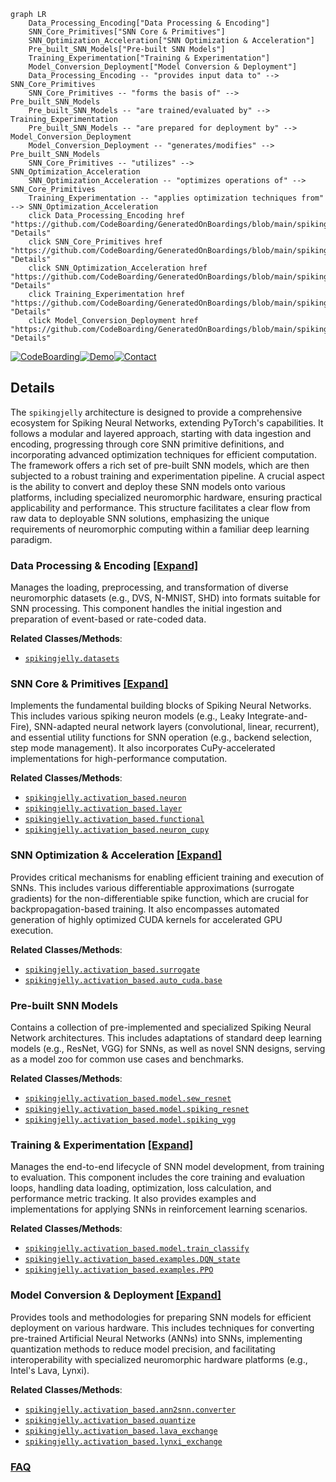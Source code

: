 ```mermaid
graph LR
    Data_Processing_Encoding["Data Processing & Encoding"]
    SNN_Core_Primitives["SNN Core & Primitives"]
    SNN_Optimization_Acceleration["SNN Optimization & Acceleration"]
    Pre_built_SNN_Models["Pre-built SNN Models"]
    Training_Experimentation["Training & Experimentation"]
    Model_Conversion_Deployment["Model Conversion & Deployment"]
    Data_Processing_Encoding -- "provides input data to" --> SNN_Core_Primitives
    SNN_Core_Primitives -- "forms the basis of" --> Pre_built_SNN_Models
    Pre_built_SNN_Models -- "are trained/evaluated by" --> Training_Experimentation
    Pre_built_SNN_Models -- "are prepared for deployment by" --> Model_Conversion_Deployment
    Model_Conversion_Deployment -- "generates/modifies" --> Pre_built_SNN_Models
    SNN_Core_Primitives -- "utilizes" --> SNN_Optimization_Acceleration
    SNN_Optimization_Acceleration -- "optimizes operations of" --> SNN_Core_Primitives
    Training_Experimentation -- "applies optimization techniques from" --> SNN_Optimization_Acceleration
    click Data_Processing_Encoding href "https://github.com/CodeBoarding/GeneratedOnBoardings/blob/main/spikingjelly/Data_Processing_Encoding.md" "Details"
    click SNN_Core_Primitives href "https://github.com/CodeBoarding/GeneratedOnBoardings/blob/main/spikingjelly/SNN_Core_Primitives.md" "Details"
    click SNN_Optimization_Acceleration href "https://github.com/CodeBoarding/GeneratedOnBoardings/blob/main/spikingjelly/SNN_Optimization_Acceleration.md" "Details"
    click Training_Experimentation href "https://github.com/CodeBoarding/GeneratedOnBoardings/blob/main/spikingjelly/Training_Experimentation.md" "Details"
    click Model_Conversion_Deployment href "https://github.com/CodeBoarding/GeneratedOnBoardings/blob/main/spikingjelly/Model_Conversion_Deployment.md" "Details"
```

[![CodeBoarding](https://img.shields.io/badge/Generated%20by-CodeBoarding-9cf?style=flat-square)](https://github.com/CodeBoarding/GeneratedOnBoardings)[![Demo](https://img.shields.io/badge/Try%20our-Demo-blue?style=flat-square)](https://www.codeboarding.org/demo)[![Contact](https://img.shields.io/badge/Contact%20us%20-%20contact@codeboarding.org-lightgrey?style=flat-square)](mailto:contact@codeboarding.org)

## Details

The `spikingjelly` architecture is designed to provide a comprehensive ecosystem for Spiking Neural Networks, extending PyTorch's capabilities. It follows a modular and layered approach, starting with data ingestion and encoding, progressing through core SNN primitive definitions, and incorporating advanced optimization techniques for efficient computation. The framework offers a rich set of pre-built SNN models, which are then subjected to a robust training and experimentation pipeline. A crucial aspect is the ability to convert and deploy these SNN models onto various platforms, including specialized neuromorphic hardware, ensuring practical applicability and performance. This structure facilitates a clear flow from raw data to deployable SNN solutions, emphasizing the unique requirements of neuromorphic computing within a familiar deep learning paradigm.

### Data Processing & Encoding [[Expand]](./Data_Processing_Encoding.md)
Manages the loading, preprocessing, and transformation of diverse neuromorphic datasets (e.g., DVS, N-MNIST, SHD) into formats suitable for SNN processing. This component handles the initial ingestion and preparation of event-based or rate-coded data.


**Related Classes/Methods**:

- <a href="https://github.com/fangwei123456/spikingjelly/blob/master/spikingjelly/datasets/__init__.py" target="_blank" rel="noopener noreferrer">`spikingjelly.datasets`</a>


### SNN Core & Primitives [[Expand]](./SNN_Core_Primitives.md)
Implements the fundamental building blocks of Spiking Neural Networks. This includes various spiking neuron models (e.g., Leaky Integrate-and-Fire), SNN-adapted neural network layers (convolutional, linear, recurrent), and essential utility functions for SNN operation (e.g., backend selection, step mode management). It also incorporates CuPy-accelerated implementations for high-performance computation.


**Related Classes/Methods**:

- <a href="https://github.com/fangwei123456/spikingjelly/blob/master/spikingjelly/activation_based/neuron.py" target="_blank" rel="noopener noreferrer">`spikingjelly.activation_based.neuron`</a>
- <a href="https://github.com/fangwei123456/spikingjelly/blob/master/spikingjelly/activation_based/layer.py" target="_blank" rel="noopener noreferrer">`spikingjelly.activation_based.layer`</a>
- <a href="https://github.com/fangwei123456/spikingjelly/blob/master/spikingjelly/activation_based/functional.py" target="_blank" rel="noopener noreferrer">`spikingjelly.activation_based.functional`</a>
- <a href="https://github.com/fangwei123456/spikingjelly/blob/master/spikingjelly/activation_based/neuron_cupy.py" target="_blank" rel="noopener noreferrer">`spikingjelly.activation_based.neuron_cupy`</a>


### SNN Optimization & Acceleration [[Expand]](./SNN_Optimization_Acceleration.md)
Provides critical mechanisms for enabling efficient training and execution of SNNs. This includes various differentiable approximations (surrogate gradients) for the non-differentiable spike function, which are crucial for backpropagation-based training. It also encompasses automated generation of highly optimized CUDA kernels for accelerated GPU execution.


**Related Classes/Methods**:

- <a href="https://github.com/fangwei123456/spikingjelly/blob/master/spikingjelly/activation_based/surrogate.py" target="_blank" rel="noopener noreferrer">`spikingjelly.activation_based.surrogate`</a>
- <a href="https://github.com/fangwei123456/spikingjelly/blob/master/spikingjelly/activation_based/auto_cuda/base.py" target="_blank" rel="noopener noreferrer">`spikingjelly.activation_based.auto_cuda.base`</a>


### Pre-built SNN Models
Contains a collection of pre-implemented and specialized Spiking Neural Network architectures. This includes adaptations of standard deep learning models (e.g., ResNet, VGG) for SNNs, as well as novel SNN designs, serving as a model zoo for common use cases and benchmarks.


**Related Classes/Methods**:

- <a href="https://github.com/fangwei123456/spikingjelly/blob/master/spikingjelly/activation_based/model/sew_resnet.py" target="_blank" rel="noopener noreferrer">`spikingjelly.activation_based.model.sew_resnet`</a>
- <a href="https://github.com/fangwei123456/spikingjelly/blob/master/spikingjelly/activation_based/model/spiking_resnet.py" target="_blank" rel="noopener noreferrer">`spikingjelly.activation_based.model.spiking_resnet`</a>
- <a href="https://github.com/fangwei123456/spikingjelly/blob/master/spikingjelly/activation_based/model/spiking_vgg.py" target="_blank" rel="noopener noreferrer">`spikingjelly.activation_based.model.spiking_vgg`</a>


### Training & Experimentation [[Expand]](./Training_Experimentation.md)
Manages the end-to-end lifecycle of SNN model development, from training to evaluation. This component includes the core training and evaluation loops, handling data loading, optimization, loss calculation, and performance metric tracking. It also provides examples and implementations for applying SNNs in reinforcement learning scenarios.


**Related Classes/Methods**:

- <a href="https://github.com/fangwei123456/spikingjelly/blob/master/spikingjelly/activation_based/model/train_classify.py" target="_blank" rel="noopener noreferrer">`spikingjelly.activation_based.model.train_classify`</a>
- <a href="https://github.com/fangwei123456/spikingjelly/blob/master/spikingjelly/activation_based/examples/DQN_state.py" target="_blank" rel="noopener noreferrer">`spikingjelly.activation_based.examples.DQN_state`</a>
- <a href="https://github.com/fangwei123456/spikingjelly/blob/master/spikingjelly/activation_based/examples/PPO.py" target="_blank" rel="noopener noreferrer">`spikingjelly.activation_based.examples.PPO`</a>


### Model Conversion & Deployment [[Expand]](./Model_Conversion_Deployment.md)
Provides tools and methodologies for preparing SNN models for efficient deployment on various hardware. This includes techniques for converting pre-trained Artificial Neural Networks (ANNs) into SNNs, implementing quantization methods to reduce model precision, and facilitating interoperability with specialized neuromorphic hardware platforms (e.g., Intel's Lava, Lynxi).


**Related Classes/Methods**:

- <a href="https://github.com/fangwei123456/spikingjelly/blob/master/spikingjelly/activation_based/ann2snn/converter.py" target="_blank" rel="noopener noreferrer">`spikingjelly.activation_based.ann2snn.converter`</a>
- <a href="https://github.com/fangwei123456/spikingjelly/blob/master/spikingjelly/activation_based/quantize.py" target="_blank" rel="noopener noreferrer">`spikingjelly.activation_based.quantize`</a>
- <a href="https://github.com/fangwei123456/spikingjelly/blob/master/spikingjelly/activation_based/lava_exchange.py" target="_blank" rel="noopener noreferrer">`spikingjelly.activation_based.lava_exchange`</a>
- <a href="https://github.com/fangwei123456/spikingjelly/blob/master/spikingjelly/activation_based/lynxi_exchange.py" target="_blank" rel="noopener noreferrer">`spikingjelly.activation_based.lynxi_exchange`</a>




### [FAQ](https://github.com/CodeBoarding/GeneratedOnBoardings/tree/main?tab=readme-ov-file#faq)